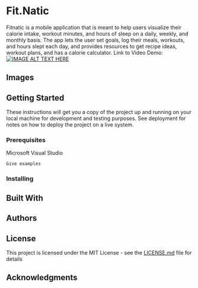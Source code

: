 # Fit.Natic
Fitnatic is a mobile application that is meant to help users visualize their calorie intake, workout minutes, and hours of sleep on a daily, weekly, and monthly basis. The app lets the user set goals, log their meals, workouts, and hours slept each day, and provides resources to get recipe ideas, workout plans, and has a calorie calculator.
Link to Video Demo: 
[![IMAGE ALT TEXT HERE](http://img.youtube.com/vi/0xLdJyaskss/0.jpg)](https://www.youtube.com/watch?v=0xLdJyaskss)

## Images

## Getting Started

These instructions will get you a copy of the project up and running on your local machine for development and testing purposes. See deployment for notes on how to deploy the project on a live system.

### Prerequisites

Microsoft Visual Studio

```
Give examples
```

### Installing

## Built With

## Authors

## License

This project is licensed under the MIT License - see the [LICENSE.md](LICENSE.md) file for details

## Acknowledgments
